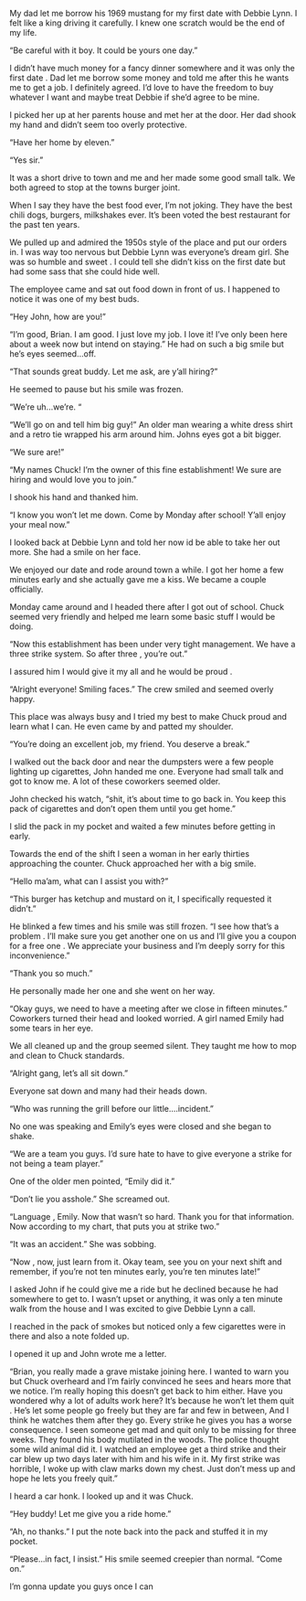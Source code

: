My dad let me borrow his 1969 mustang for my first date with Debbie Lynn. I felt like a king driving it carefully. I knew one scratch would be the end of my life.

“Be careful with it boy. It could be yours one day.” 

I didn’t have much money for a fancy dinner somewhere and it was only the first date . Dad let me borrow some money and told me after this he wants me to get a job. I definitely agreed. I’d love to have the freedom to buy whatever I want and maybe treat Debbie if she’d agree to be mine.

I picked her up at her parents house and met her at the door. Her dad shook my hand and didn’t seem too overly protective. 

“Have her home by eleven.” 

“Yes sir.”

It was a short drive to town and me and her made some good small talk. We both agreed to stop at the towns burger joint.

When I say they have the best food ever, I’m not joking. They have the best chili dogs, burgers, milkshakes ever. It’s been voted the best restaurant for the past ten years.

We pulled up and admired the 1950s style of the place and put our orders in. I was way too nervous but Debbie Lynn was everyone’s dream girl. She was so humble and sweet . I could tell she didn’t kiss on the first date but had some sass that she could hide well.

The employee came and sat out food down in front of us. I happened to notice it was one of my best buds.

“Hey John, how are you!” 

“I’m good, Brian. I am good. I just love my job. I love it! I’ve only been here about a week now but intend on staying.” He had on such a big smile but he’s eyes seemed...off.

“That sounds great buddy. Let me ask, are y’all hiring?”

He seemed to pause but his smile was frozen. 

“We’re uh...we’re. “

“We’ll go on and tell him big guy!” An older man wearing a white dress shirt and a retro tie wrapped his arm around him. Johns eyes got a bit bigger.

“We sure are!”

“My names Chuck! I’m the owner of this fine establishment! We sure are hiring and would love you to join.”

I shook his hand and thanked him.

“I know you won’t let me down. Come by Monday after school! Y’all enjoy your meal now.”

I looked back at Debbie Lynn and told her now id be able to take her out more. She had a smile on her face.

We enjoyed our date and rode around town a while. I got her home a few minutes early and she actually gave me a kiss. We became a couple officially.

Monday came around and I headed there after I got out of school. Chuck seemed very friendly and helped me learn some basic stuff I would be doing.

“Now this establishment has been under very tight management. We have a three strike system. So after three , you’re out.”

I assured him I would give it my all and he would be proud . 

“Alright everyone! Smiling faces.” The crew smiled and seemed overly happy.

This place was always busy and I tried my best to make Chuck proud and learn what I can. He even came by and patted my shoulder.

“You’re doing an excellent job, my friend. You deserve a break.” 

I walked out the back door and near the dumpsters were a few people lighting up cigarettes, John handed me one. Everyone had small talk and got to know me. A lot of these coworkers seemed older.

John checked his watch, “shit, it’s about time to go back in. You keep this pack of cigarettes and don’t open them until you get home.”

I slid the pack in my pocket and waited a few minutes before getting in early.

Towards the end of the shift I seen a woman in her early thirties approaching the counter. Chuck approached her with a big smile.

“Hello ma’am, what can I assist you with?”

“This burger has ketchup and mustard on it, I specifically requested it didn’t.” 

He blinked a few times and his smile was still frozen. “I see how that’s a problem . I’ll make sure you get another one on us and I’ll give you a coupon for a free one . We appreciate your business and I’m deeply sorry for this inconvenience.”

“Thank you so much.”

He personally made her one and she went on her way. 

“Okay guys, we need to have a meeting after we close in fifteen minutes.” Coworkers turned their head and looked worried. A girl named Emily had some tears in her eye.

We all cleaned up and the group seemed silent. They taught me how to mop and clean to Chuck standards.

“Alright gang, let’s all sit down.”

Everyone sat down and many had their heads down. 

“Who was running the grill before our little....incident.” 

No one was speaking and Emily’s eyes were closed and she began to shake.

“We are a team you guys. I’d sure hate to have to give everyone a strike for not being a team player.”

One of the older men pointed, “Emily did it.”

“Don’t lie you asshole.” She screamed out.

“Language , Emily. Now that wasn’t so hard. Thank you for that information. Now according to my chart, that puts you at strike two.”

“It was an accident.” She was sobbing.

“Now , now, just learn from it. Okay team, see you on your next shift and remember, if you’re not ten minutes early, you’re ten minutes late!”

I asked John if he could give me a ride but he declined because he had somewhere to get to. I wasn’t upset or anything, it was only a ten minute walk from the house and I was excited to give Debbie Lynn a call. 

I reached in the pack of smokes but noticed only a few cigarettes were in there and also a note folded up.

I opened it up and John wrote me a letter.

“Brian, you really made a grave mistake joining here. I wanted to warn you but Chuck overheard and I’m fairly convinced he sees and hears more that we notice. I’m really hoping this doesn’t get back to him either. Have you wondered why a lot of adults work here? It’s because he won’t let them quit . He’s let some people go freely but they are far and few in between, And I think he watches them after they go. Every strike he gives you has a worse consequence. I seen someone get mad and quit only to be missing for three weeks. They found his body mutilated in the woods. The police thought some wild animal did it. I watched an employee get a third strike and their car blew up two days later with him and his wife in it. My first strike was horrible, I woke up with claw marks down my chest. Just don’t mess up and hope he lets you freely quit.”

I heard a car honk. I looked up and it was Chuck.

“Hey buddy! Let me give you a ride home.”

“Ah, no thanks.” I put the note back into the pack and stuffed it in my pocket. 

“Please...in fact, I insist.” His smile seemed creepier than normal. “Come on.”

I’m gonna update you guys once I can
